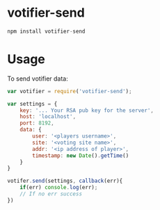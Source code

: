 # votifier-send

```javascript
npm install votifier-send
```

# Usage
To send votifier data:

```javascript
var votifier = require('votifier-send');

var settings = {
	key: '... Your RSA pub key for the server',
	host: 'localhost',
	port: 8192,
	data: {
		user: '<players username>',
		site: '<voting site name>',
		addr: '<ip address of player>',
		timestamp: new Date().getTime()
	}
}

votifer.send(settings, callback(err){
	if(err) console.log(err);
	// If no err success
})
```
